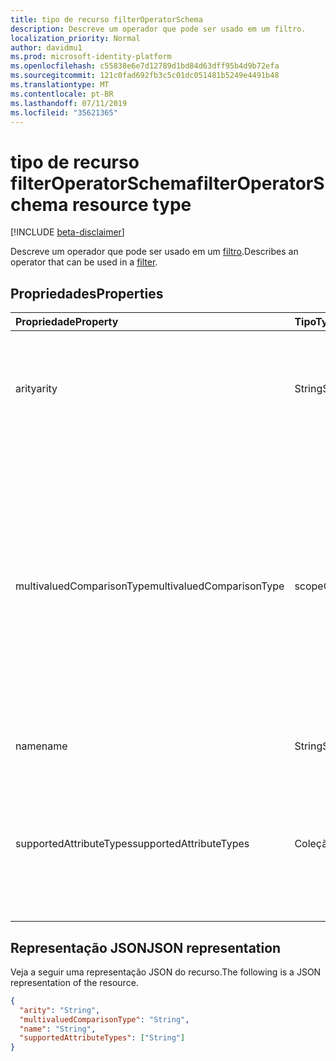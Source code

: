 ```yaml
---
title: tipo de recurso filterOperatorSchema
description: Descreve um operador que pode ser usado em um filtro.
localization_priority: Normal
author: davidmu1
ms.prod: microsoft-identity-platform
ms.openlocfilehash: c55838e6e7d12789d1bd84d63dff95b4d9b72efa
ms.sourcegitcommit: 121c0fad692fb3c5c01dc051481b5249e4491b48
ms.translationtype: MT
ms.contentlocale: pt-BR
ms.lasthandoff: 07/11/2019
ms.locfileid: "35621365"
---
```

# <a name="filteroperatorschema-resource-type"></a><span data-ttu-id="5faf1-103">tipo de recurso filterOperatorSchema</span><span class="sxs-lookup"><span data-stu-id="5faf1-103">filterOperatorSchema resource type</span></span>

[!INCLUDE [beta-disclaimer](../../includes/beta-disclaimer.md)]

<span data-ttu-id="5faf1-104">Descreve um operador que pode ser usado em um [filtro](synchronization-filter.md).</span><span class="sxs-lookup"><span data-stu-id="5faf1-104">Describes an operator that can be used in a [filter](synchronization-filter.md).</span></span>

## <a name="properties"></a><span data-ttu-id="5faf1-105">Propriedades</span><span class="sxs-lookup"><span data-stu-id="5faf1-105">Properties</span></span>

| <span data-ttu-id="5faf1-106">Propriedade</span><span class="sxs-lookup"><span data-stu-id="5faf1-106">Property</span></span>                   | <span data-ttu-id="5faf1-107">Tipo</span><span class="sxs-lookup"><span data-stu-id="5faf1-107">Type</span></span>                      | <span data-ttu-id="5faf1-108">Descrição</span><span class="sxs-lookup"><span data-stu-id="5faf1-108">Description</span></span>    |
|:---------------------------|:--------------------------|:---------------|
|<span data-ttu-id="5faf1-109">arity</span><span class="sxs-lookup"><span data-stu-id="5faf1-109">arity</span></span>                       |<span data-ttu-id="5faf1-110">String</span><span class="sxs-lookup"><span data-stu-id="5faf1-110">String</span></span>          |<span data-ttu-id="5faf1-111">Arity do operador.</span><span class="sxs-lookup"><span data-stu-id="5faf1-111">Arity of the operator.</span></span> <span data-ttu-id="5faf1-112">Os valores possíveis são: `Binary` e `Unary`.</span><span class="sxs-lookup"><span data-stu-id="5faf1-112">Possible values are: `Binary`, `Unary`.</span></span> <span data-ttu-id="5faf1-113">O padrão é `Binary`.</span><span class="sxs-lookup"><span data-stu-id="5faf1-113">The default is `Binary`.</span></span>|
|<span data-ttu-id="5faf1-114">multivaluedComparisonType</span><span class="sxs-lookup"><span data-stu-id="5faf1-114">multivaluedComparisonType</span></span>   |<span data-ttu-id="5faf1-115">scopeOperatorMultiValuedComparisonType</span><span class="sxs-lookup"><span data-stu-id="5faf1-115">scopeOperatorMultiValuedComparisonType</span></span>          |<span data-ttu-id="5faf1-116">Os valores possíveis são: `All` e `Any`.</span><span class="sxs-lookup"><span data-stu-id="5faf1-116">Possible values are: `All`, `Any`.</span></span> <span data-ttu-id="5faf1-117">Aplica-se somente a atributos com vários valores.</span><span class="sxs-lookup"><span data-stu-id="5faf1-117">Applies only to multivalued attributes.</span></span> <span data-ttu-id="5faf1-118">`All`significa que todos os valores devem atender à condição.</span><span class="sxs-lookup"><span data-stu-id="5faf1-118">`All` means that all values must satisfy the condition.</span></span> <span data-ttu-id="5faf1-119">`Any`significa que pelo menos um valor deve satisfazer a condição.</span><span class="sxs-lookup"><span data-stu-id="5faf1-119">`Any` means that at least one value has to satisfy the condition.</span></span> <span data-ttu-id="5faf1-120">O padrão é `All`.</span><span class="sxs-lookup"><span data-stu-id="5faf1-120">The default is `All`.</span></span>|
|<span data-ttu-id="5faf1-121">name</span><span class="sxs-lookup"><span data-stu-id="5faf1-121">name</span></span>                        |<span data-ttu-id="5faf1-122">String</span><span class="sxs-lookup"><span data-stu-id="5faf1-122">String</span></span>                     |<span data-ttu-id="5faf1-123">Nome do operador.</span><span class="sxs-lookup"><span data-stu-id="5faf1-123">Operator name.</span></span> |
|<span data-ttu-id="5faf1-124">supportedAttributeTypes</span><span class="sxs-lookup"><span data-stu-id="5faf1-124">supportedAttributeTypes</span></span>     |<span data-ttu-id="5faf1-125">Coleção de cadeias de caracteres</span><span class="sxs-lookup"><span data-stu-id="5faf1-125">String collection</span></span>         |<span data-ttu-id="5faf1-126">Tipos de atributo suportados pelo operador.</span><span class="sxs-lookup"><span data-stu-id="5faf1-126">Attribute types supported by the operator.</span></span> <span data-ttu-id="5faf1-127">Os valores possíveis são: `Boolean`, `Binary`, `Reference`, `Integer`, `String`.</span><span class="sxs-lookup"><span data-stu-id="5faf1-127">Possible values are: `Boolean`, `Binary`, `Reference`, `Integer`, `String`.</span></span>|

## <a name="json-representation"></a><span data-ttu-id="5faf1-128">Representação JSON</span><span class="sxs-lookup"><span data-stu-id="5faf1-128">JSON representation</span></span>

<span data-ttu-id="5faf1-129">Veja a seguir uma representação JSON do recurso.</span><span class="sxs-lookup"><span data-stu-id="5faf1-129">The following is a JSON representation of the resource.</span></span>

<!-- {
  "blockType": "resource",
  "optionalProperties": [

  ],
  "@odata.type": "microsoft.graph.filterOperatorSchema"
}-->

```json
{
  "arity": "String",
  "multivaluedComparisonType": "String",
  "name": "String",
  "supportedAttributeTypes": ["String"]
}

```

<!-- uuid: 8fcb5dbc-d5aa-4681-8e31-b001d5168d79
2015-10-25 14:57:30 UTC -->
<!--
{
  "type": "#page.annotation",
  "description": "filterOperatorSchema resource",
  "keywords": "",
  "section": "documentation",
  "tocPath": "",
  "suppressions": []
}
-->
